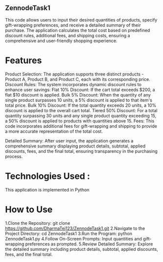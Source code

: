 ## ZennodeTask1

This code allows users to input their desired quantities of products, specify gift-wrapping preferences, and receive a detailed summary of their purchase. The application calculates the total cost based on predefined discount rules, additional fees, and shipping costs, ensuring a comprehensive and user-friendly shopping experience.

# Features

Product Selection: The application supports three distinct products - Product A, Product B, and Product C, each with its corresponding price.
Discount Rules: The system incorporates dynamic discount rules to enhance user savings:
  Flat 10% Discount: If the cart total exceeds $200, a flat $10 discount is applied.
  Bulk 5% Discount: When the quantity of any single product surpasses 10 units, a 5% discount is applied to that item's total price.
  Bulk 10% Discount: If the total quantity exceeds 20 units, a 10% discount is applied to the overall cart total.
  Tiered 50% Discount: For a total quantity surpassing 30 units and any single product quantity exceeding 15, a 50% discount is applied to products with quantities above 15.
Fees: This code incorporates additional fees for gift-wrapping and shipping to provide a more accurate representation of the total cost.

Detailed Summary: After user input, the application generates a comprehensive summary displaying product details, subtotal, applied discounts, fees, and the final total, ensuring transparency in the purchasing process.

# Technologies Used :

This application is implemented in Python

# How to Use

1.Clone the Repository:
      git clone https://github.com/DharmaTej123/ZennodeTask1.git
2.Navigate to the Project Directory:
      cd ZennodeTask1
3.Run the Program:
      python ZennodeTask1.py
4.Follow On-Screen Prompts:
      Input quantities and gift-wrapping preferences as prompted.
5.Review Detailed Summary:
      Explore the detailed summary including product details, subtotal, applied discounts, fees, and the final total.

